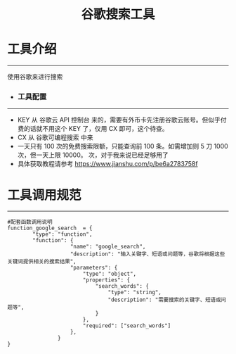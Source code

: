 
<h1><p align='center' >谷歌搜索工具</p></h1>



#  工具介绍
***
   使用谷歌来进行搜索



* ### 工具配置
***
 * KEY 从 谷歌云 API 控制台 来的，需要有外币卡先注册谷歌云账号。但似乎付费的话就不用这个 KEY 了，仅用 CX 即可，这个待查。
 * CX 从 谷歌可编程搜索 中来
 * 一天只有 100 次的免费搜索限额，只能查询前 100 条。如需增加则 5 刀 1000 次，但一天上限 10000。 次，对于我来说已经足够用了
 * 具体获取教程请参考 https://www.jianshu.com/p/be6a2783758f

  

# 工具调用规范
***
   ```
   #配套函数调用说明
   function_google_search  = {
           "type": "function",
           "function": {
                       "name": "google_search",
                       "description": "输入关键字、短语或问题等，谷歌将根据这些关键词提供相关的搜索结果",
                       "parameters": {
                           "type": "object",
                           "properties": {
                               "search_words": {
                                   "type": "string",
                                   "description": "需要搜索的关键字、短语或问题等",
                               }
                           },
                           "required": ["search_words"]
                       },
                   }
   }
   ```


